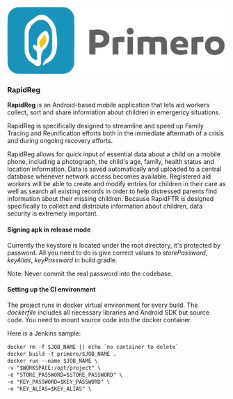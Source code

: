 ![Logo](https://github.com/UnicefNY/RapidReg/blob/development/app/src/main/res/drawable/logo_medium.png?raw=true)
### RapidReg

**RapidReg** is an Android-based mobile application that lets aid workers collect, 
sort and share information about children in emergency situations.

RapidReg is specifically designed to streamline and speed up Family Tracing and Reunification 
efforts both in the immediate aftermath of a crisis and during ongoing recovery efforts.

RapidReg allows for quick input of essential data about a child on a mobile phone, 
including a photograph, the child's age, family, health status and location information. 
Data is saved automatically and uploaded to a central database whenever network access 
becomes available. Registered aid workers will be able to create and modify entries for children 
in their care as well as search all existing records in order to help distressed parents 
find information about their missing children. Because RapidFTR is designed specifically to collect 
and distribute information about children, data security is extremely important.

#### Signing apk in release mode
Currently the keystore is located under the root directory, it's protected by password.
All you need to do is give correct values to *storePassword*, *keyAlias*, *keyPassword* 
in build.gradle.

Note: Never commit the real password into the codebase.
 
#### Setting up the CI environment
The project runs in docker virtual environment for every build. The *dockerfile* includes all
necessary libraries and Android SDK but source code. You need to mount source code into the docker
container.

Here is a Jenkins sample:
``` docker
docker rm -f $JOB_NAME || echo `no container to delete`
docker build -t primero/$JOB_NAME .
docker run --name $JOB_NAME \
-v "$WORKSPACE:/opt/project" \
-e "STORE_PASSWORD=$STORE_PASSWORD" \
-e "KEY_PASSWORD=$KEY_PASSWORD" \
-e "KEY_ALIAS=$KEY_ALIAS" \
```
